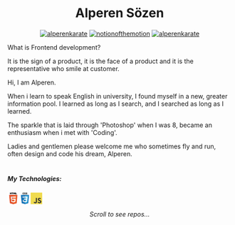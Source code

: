 <p align="center"> <h1 align="center"> Alperen Sözen </h1> </p>
<p align="center">
<a href="https://github.com/alperenkarate" target="_blank"><img align="center" src="https://cdn.jsdelivr.net/npm/simple-icons@3.0.1/icons/github.svg" alt="alperenkarate" height="20" width="20" /></a>
<a href="https://instagram.com/notionofthemotion" target="_blank"><img align="center" src="https://cdn.jsdelivr.net/npm/simple-icons@3.0.1/icons/instagram.svg" alt="notionofthemotion" height="20" width="20" /></a>
<a href="https://www.linkedin.com/in/alperenkarate/" target="_blank"><img align="center" src="https://cdn.jsdelivr.net/npm/simple-icons@3.0.1/icons/linkedin.svg" alt="alperenkarate" height="20" width="20" /></a>
</p>


What is Frontend development?

It is the sign of a product, it is the face of a product and it is the representative who smile at customer.

Hi, I am Alperen.

When i learn to speak English in university, I found myself in a new, greater information pool. I learned as long as I search, and I searched as long as I learned.

The sparkle that is laid through 'Photoshop' when I was 8, became an enthusiasm when i met with 'Coding'.

Ladies and gentlemen please welcome me who sometimes fly and run, often design and code his dream, Alperen.


<p align="center"> <h1 align="center"></h1> </p>

<h5> My Technologies: </h5>
<div style="display:flex;"> 
<img height="26" width="26" src="https://raw.githubusercontent.com/github/explore/80688e429a7d4ef2fca1e82350fe8e3517d3494d/topics/html/html.png"/>
<img height="26" width="26" src="https://raw.githubusercontent.com/github/explore/80688e429a7d4ef2fca1e82350fe8e3517d3494d/topics/css/css.png"/>
<img height="26" width="26" src="https://raw.githubusercontent.com/github/explore/80688e429a7d4ef2fca1e82350fe8e3517d3494d/topics/javascript/javascript.png"/>
</div>

<p align="center">
  <i>Scroll to see repos...</i><br/>
</p>



<!--
**alperenkarate/alperenkarate** is a ✨ _special_ ✨ repository because its `README.md` (this file) appears on your GitHub profile.
<!--![TmAP8n236xqh75Q.png](https://i.loli.net/2020/09/17/rSHO2hoi7LVjTDX.jpg)
 You can edit this image in paint and host the image on https://sm.ms/ -->
